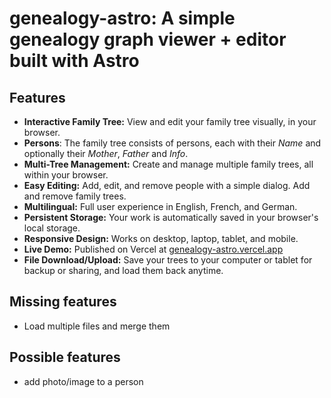 # genealogy-astro: A simple genealogy graph viewer + editor built with Astro

## Features

- **Interactive Family Tree:** View and edit your family tree visually, in your browser.
- **Persons**: The family tree consists of persons, each with their *Name* and optionally their *Mother*, *Father* and *Info*.
- **Multi-Tree Management:** Create and manage multiple family trees, all within your browser.
- **Easy Editing:** Add, edit, and remove people with a simple dialog. Add and remove family trees.
- **Multilingual:** Full user experience in English, French, and German.
- **Persistent Storage:** Your work is automatically saved in your browser's local storage.
- **Responsive Design:** Works on desktop, laptop, tablet, and mobile.
- **Live Demo:** Published on Vercel at [genealogy-astro.vercel.app](https://genealogy-astro.vercel.app/)
- **File Download/Upload:** Save your trees to your computer or tablet for backup or sharing, and load them back anytime.

## Missing features

- Load multiple files and merge them

## Possible features

- add photo/image to a person
